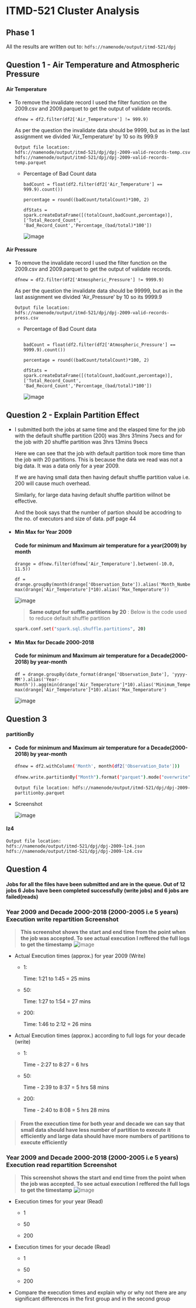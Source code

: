 # ITMD-521 Cluster Analysis

## Phase 1

All the results are written out to: ```hdfs://namenode/output/itmd-521/dpj```

## Question 1 - Air Temperature and Atmospheric Pressure

#### Air Temperature

* To remove the invalidate record I used the filter function on the 2009.csv and 2009.parquet to get the output of validate records.

  ```dfnew = df2.filter(df2['Air_Temperature'] != 999.9)```

  As per the question the invalidate data should be 9999, but as in the last assignment we divided 'Air_Temperature' by 10 so its 999.9
      
      Output file location: 
      hdfs://namenode/output/itmd-521/dpj/dpj-2009-valid-records-temp.csv 
      hdfs://namenode/output/itmd-521/dpj/dpj-2009-valid-records-temp.parquet

  * Percentage of Bad Count data

    ```totalCount = float(df2.count())
    badCount = float(df2.filter(df2['Air_Temperature'] == 999.9).count())

    percentage = round((badCount/totalCount)*100, 2)

    dfStats = spark.createDataFrame([(totalCount,badCount,percentage)], ['Total_Record_Count', 'Bad_Record_Count','Percentage_(bad/total)*100'])
    ```

    ![image](https://user-images.githubusercontent.com/54300222/80897251-84531880-8cbc-11ea-9d7f-6af5cefdd53d.png)

#### Air Pressure

* To remove the invalidate record I used the filter function on the 2009.csv and 2009.parquet to get the output of validate records.

  ```dfnew = df2.filter(df2['Atmospheric_Pressure'] != 9999.9)```

  As per the question the invalidate data should be 99999, but as in the last assignment we divided 'Air_Pressure' by 10 so its 9999.9
      
      Output file location: 
      hdfs://namenode/output/itmd-521/dpj/dpj-2009-valid-records-press.csv 

  * Percentage of Bad Count data

    ```totalCount = float(df2.count())
    
    badCount = float(df2.filter(df2['Atmospheric_Pressure'] == 9999.9).count())
    
    percentage = round((badCount/totalCount)*100, 2)
    
    dfStats = spark.createDataFrame([(totalCount,badCount,percentage)], ['Total_Record_Count', 'Bad_Record_Count','Percentage_(bad/total)*100'])
    ```

    ![image](https://user-images.githubusercontent.com/54300222/80897505-02b0ba00-8cbf-11ea-99e4-121c02692bae.png)


## Question 2 - Explain Partition Effect

* I submitted both the jobs at same time and the elasped time for the job with the default shuffle partition (200) was 3hrs 31mins 7secs and for the job with 20 shuffle partition was 3hrs 13mins 9secs

  Here we can see that the job with default partition took more time than the job with 20 partitions. This is because the data we read was not a big data. It was a data only for a year 2009.

  If we are having small data then having default shuffle partition value i.e. 200 will cause much overhead.

  Similarly, for large data having default shuffle partition willnot be effective. 

  And the book says that the number of partion should be accodring to the no. of executors and size of data. pdf page 44

  

* #### Min Max for Year 2009
  #### Code for minimum and Maximum air temperature for a year(2009) by month

  ```
  drange = dfnew.filter(dfnew['Air_Temperature'].between(-10.0, 11.5))
    
  df = drange.groupBy(month(drange['Observation_Date']).alias('Month_Number')).agg(min(drange['Air_Temperature']*10).alias('Minimum_Temperature'), max(drange['Air_Temperature']*10).alias('Max_Temperature')) 
  ```
  ![image](https://user-images.githubusercontent.com/54300222/80897649-9931ab00-8cc0-11ea-9733-982019af246f.png)

  > **Same output for suffle.partitions by 20** : Below is the code used to reduce default shuffle partition
    ```bash
    spark.conf.set("spark.sql.shuffle.partitions", 20)
    ```

* #### Min Max for Decade 2000-2018
  #### Code for minimum and Maximum air temperature for a Decade(2000-2018) by year-month

  ```    
  df = drange.groupBy(date_format(drange['Observation_Date'], 'yyyy-MM').alias('Year-Month')).agg(min(drange['Air_Temperature']*10).alias('Minimum_Temperature'), max(drange['Air_Temperature']*10).alias('Max_Temperature')
  ```
  ![image](https://user-images.githubusercontent.com/54300222/80897870-faf31480-8cc2-11ea-9b4b-a1e8a424f866.png)


## Question 3

#### partitionBy
    
  * #### Code for minimum and Maximum air temperature for a Decade(2000-2018) by year-month

    ```bash
    dfnew = df2.withColumn('Month', month(df2['Observation_Date']))
  
    dfnew.write.partitionBy("Month").format("parquet").mode("overwrite").save("hdfs://namenode/output/itmd-521/dpj/dpj-2009-partitionby.parquet")
    ```
    
    ```
    Output file location: hdfs://namenode/output/itmd-521/dpj/dpj-2009-partitionby.parquet
    ```
  * Screenshot
  
    ![image](https://user-images.githubusercontent.com/54300222/80898046-5b368600-8cc4-11ea-9e0c-8c8aaca38594.png)

#### lz4

```
Output file location:
hdfs://namenode/output/itmd-521/dpj/dpj-2009-lz4.json
hdfs://namenode/output/itmd-521/dpj/dpj-2009-lz4.csv
```

## Question 4

#### Jobs for all the files have been submitted and are in the queue. Out of 12 jobs 6 Jobs have been completed successfully (write jobs) and 6 jobs are failed(reads)

###  Year 2009 and Decade 2000-2018 (2000-2005 i.e 5 years) Execution write repartition Screenshot

> **This screenshot shows the start and end time from the point when the job was accepted. To see actual execution I reffered the full logs to get the timestamp**
![image](https://user-images.githubusercontent.com/54300222/80916689-e98c2580-8d1f-11ea-860f-ec4557b291de.png)

  * Actual Execution times (approx.) for year 2009 (Write)
    * 1: 

      Time: 1:21 to 1:45 = 25 mins

    * 50:

      Time: 1:27 to 1:54 = 27 mins

    * 200:

      Time: 1:46 to 2:12 = 26 mins

  * Actual Execution times (approx.) according to full logs for your decade (write)
    * 1:
    
      Time - 2:27 to 8:27 = 6 hrs

    * 50:
    
      Time - 2:39 to 8:37 = 5 hrs 58 mins

    * 200:
    
      Time - 2:40 to 8:08 = 5 hrs 28 mins


> #### **From the execution time for both year and decade we can say that small data should have less number of partition to execute it efficiently and large data should have more numbers of partitions to execute efficiently**

###  Year 2009 and Decade 2000-2018 (2000-2005 i.e 5 years) Execution read repartition Screenshot

> **This screenshot shows the start and end time from the point when the job was accepted. To see actual execution I reffered the full logs to get the timestamp**
![image](https://user-images.githubusercontent.com/54300222/80916868-f9f0d000-8d20-11ea-9f87-5e2a4becd5eb.png)

* Execution times for your year (Read)
  * 1

  * 50

  * 200

* Execution times for your decade (Read)
  * 1

  * 50

  * 200

* Compare the execution times and explain why or why not there are any significant differences in the first group and in the second group
